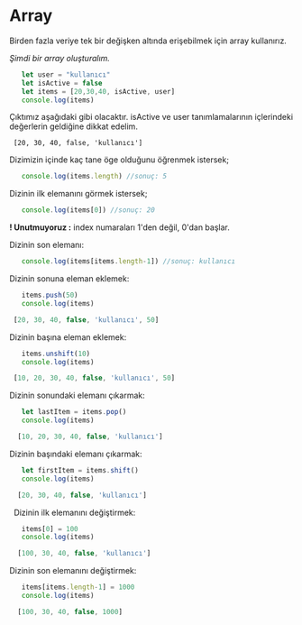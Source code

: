 # Array

Birden fazla veriye tek bir değişken altında erişebilmek için array kullanırız.

*Şimdi bir array oluşturalım.*

```javascript
   let user = "kullanıcı"
   let isActive = false
   let items = [20,30,40, isActive, user]
   console.log(items)
```
Çıktımız aşağıdaki gibi olacaktır. isActive ve user tanımlamalarının içlerindeki değerlerin geldiğine dikkat edelim.

```
 [20, 30, 40, false, 'kullanıcı']
```
Dizimizin içinde kaç tane öge olduğunu öğrenmek istersek;

```javascript
   console.log(items.length) //sonuç: 5
```

Dizinin ilk elemanını görmek istersek;
```javascript
   console.log(items[0]) //sonuç: 20
```
**! Unutmuyoruz :** index numaraları 1'den değil, 0'dan başlar.

Dizinin son elemanı:
```javascript
   console.log(items[items.length-1]) //sonuç: kullanıcı
```

Dizinin sonuna eleman eklemek:
```javascript
   items.push(50)
   console.log(items)
```
```javascript
 [20, 30, 40, false, 'kullanıcı', 50]
```

Dizinin başına eleman eklemek:
```javascript
   items.unshift(10)
   console.log(items)
```
```javascript
 [10, 20, 30, 40, false, 'kullanıcı', 50]
```

Dizinin sonundaki elemanı çıkarmak:
```javascript
   let lastItem = items.pop()
   console.log(items)
```
```javascript
  [10, 20, 30, 40, false, 'kullanıcı']
```

Dizinin başındaki elemanı çıkarmak:
```javascript
   let firstItem = items.shift()
   console.log(items)
```
```javascript
  [20, 30, 40, false, 'kullanıcı']
```
 
Dizinin ilk elemanını değiştirmek:
```javascript
   items[0] = 100
   console.log(items)
```
```javascript
  [100, 30, 40, false, 'kullanıcı']
```

Dizinin son elemanını değiştirmek:
```javascript
   items[items.length-1] = 1000
   console.log(items)
```
```javascript
  [100, 30, 40, false, 1000]
```

